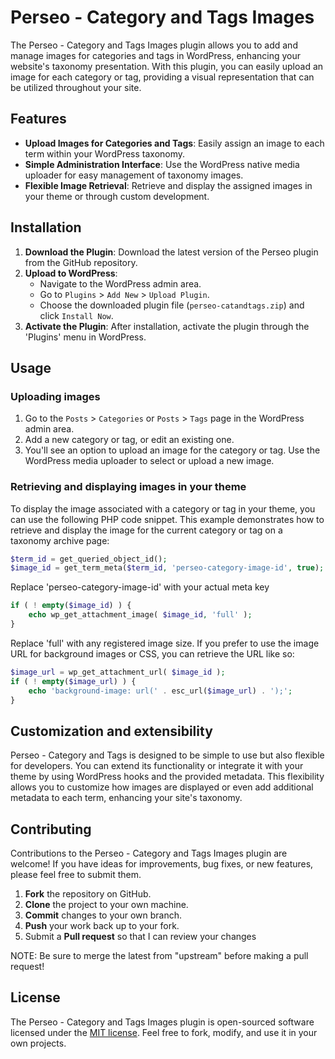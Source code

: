 # Perseo - Category and Tags Images

The Perseo - Category and Tags Images plugin allows you to add and manage images for categories and tags in WordPress, enhancing your website's taxonomy presentation. With this plugin, you can easily upload an image for each category or tag, providing a visual representation that can be utilized throughout your site.

## Features

- **Upload Images for Categories and Tags**: Easily assign an image to each term within your WordPress taxonomy.
- **Simple Administration Interface**: Use the WordPress native media uploader for easy management of taxonomy images.
- **Flexible Image Retrieval**: Retrieve and display the assigned images in your theme or through custom development.

## Installation

1. **Download the Plugin**: Download the latest version of the Perseo plugin from the GitHub repository.
2. **Upload to WordPress**:
   - Navigate to the WordPress admin area.
   - Go to `Plugins` > `Add New` > `Upload Plugin`.
   - Choose the downloaded plugin file (`perseo-catandtags.zip`) and click `Install Now`.
3. **Activate the Plugin**: After installation, activate the plugin through the 'Plugins' menu in WordPress.

## Usage

### Uploading images

1. Go to the `Posts` > `Categories` or `Posts` > `Tags` page in the WordPress admin area.
2. Add a new category or tag, or edit an existing one.
3. You'll see an option to upload an image for the category or tag. Use the WordPress media uploader to select or upload a new image.

### Retrieving and displaying images in your theme

To display the image associated with a category or tag in your theme, you can use the following PHP code snippet. This example demonstrates how to retrieve and display the image for the current category or tag on a taxonomy archive page:

```php
$term_id = get_queried_object_id();
$image_id = get_term_meta($term_id, 'perseo-category-image-id', true);
```
Replace 'perseo-category-image-id' with your actual meta key

```php
if ( ! empty($image_id) ) {
    echo wp_get_attachment_image( $image_id, 'full' );
}
```
Replace 'full' with any registered image size.
If you prefer to use the image URL for background images or CSS, you can retrieve the URL like so:

```php
$image_url = wp_get_attachment_url( $image_id );
if ( ! empty($image_url) ) {
    echo 'background-image: url(' . esc_url($image_url) . ');';
}
```

## Customization and extensibility

Perseo - Category and Tags is designed to be simple to use but also flexible for developers. You can extend its functionality or integrate it with your theme by using WordPress hooks and the provided metadata. This flexibility allows you to customize how images are displayed or even add additional metadata to each term, enhancing your site's taxonomy.

## Contributing

Contributions to the Perseo - Category and Tags Images plugin are welcome! If you have ideas for improvements, bug fixes, or new features, please feel free to submit them.

1. **Fork** the repository on GitHub.
2. **Clone** the project to your own machine.
3. **Commit** changes to your own branch.
4. **Push** your work back up to your fork.
5. Submit a **Pull request** so that I can review your changes

NOTE: Be sure to merge the latest from "upstream" before making a pull request!

## License

The Perseo - Category and Tags Images plugin is open-sourced software licensed under the [MIT license](https://opensource.org/licenses/MIT). Feel free to fork, modify, and use it in your own projects.


